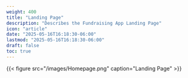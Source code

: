 ```yaml
---
weight: 400
title: "Landing Page"
description: "Describes the Fundraising App Landing Page"
icon: "article"
date: "2025-05-16T16:18:30-06:00"
lastmod: "2025-05-16T16:18:30-06:00"
draft: false
toc: true
---
```


{{< figure src="/images/Homepage.png" caption="Landing Page" >}}
